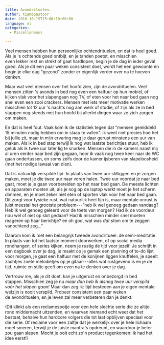 ```yaml
---
title: Avondrituelen.
author: tiamopastoor
date: 2016-10-19T15:00:18+00:00
language: nl
categories:
  - Miscellaneous

---
```

Veel mensen hebben hun persoonlijke ochtendrituelen, en dat is heel goed. Als je 's ochtends goed ontbijt, en je tanden poetst, en misschien even lekker rekt en strekt of gaat hardlopen, begin je de dag in ieder geval goed. Als je dit een paar weken consistent doet, wordt het een gewoonte en begin je elke dag "gezond" zonder er eigenlijk verder over na te hoeven denken.

Maar wat veel mensen over het hoofd zien, zijn de avondrituelen. Veel mensen zitten 's avonds in bed nog even een halfuur op hun mobiel, of kijken vlak voor het slapengaan nog TV, of eten voor het naar bed gaan nog snel even een zooi crackers. Mensen met iets meer motivatie werken misschien tot 12 uur 's nachts nog aan werk of studie, of zijn als ze in bed stappen nog steeds met hun hoofd bij allerlei dingen waar ze zich zorgen om maken.


En dat is heel fout. Vaak kom ik de statistiek tegen dat "mensen gemiddeld 15 minuten nodig hebben om in slaap te vallen". Ik weet niet precies hoe het bij jullie zit, maar in mijn ervaring mag je daar gerust minstens een uur van maken. Als ik in bed stap terwijl ik nog wat laatste berichtjes stuur, heb ik geluk als ik twee uur later lig te snurken. Mensen die in de kamers naast mij al uren eerder naar bed zijn gegaan, hoor ik vaak nog twee keer naar de WC gaan ondertussen, en soms zelfs door de kamer ijsberen van slapeloosheid (met het nodige lawaai van dien).


Dat is natuurlijk verspilde tijd. In plaats van twee uur stilliggen en je zorgen maken, moet je die twee uur naar voren halen. Twee uur voordat je naar bed gaat, moet je je gaan voorbereiden op het naar bed gaan. De meeste lichten en apparaten moeten uit, als je nog op de laptop werkt moet je het scherm dimmen, en je moet zeker niet eten of sporten vlak voor het naar bed gaan. Dit zorgt voor fysieke rust, wat natuurlijk heel fijn is, maar mentale onrust is juist meestal het grootste probleem---"heb ik wel genoeg gedaan vandaag? Heb ik wel genoeg geleerd voor de toets van morgen? Had ik de voordeur nou wel of niet op slot gedaan? Had ik misschien minder snel moeten reageren op haar berichtje? en oh god, wat was _dat_ stom om te zeggen vanochtend zeg..."

Daarom kom ik met een belangrijk tweede avondritueel: de semi-meditatie. In plaats van tot het laatste moment doorwerken, of op social media rondhangen, of series kijken, neem je rustig de tijd voor jezelf. Je schrijft in een dagboek over je dag, je maakt op je gemak een planning of to-do lijst voor morgen, je gaat een halfuur met de konijnen liggen knuffelen, je speelt zachtjes zoete melodietjes op je gitaar---alles wat rustgevend is en je de tijd, ruimte en stilte geeft om even na te denken over je dag.

Vertrouw me, als je dit doet, kan je uitgerust en onbezorgd in bed stappen. Misschien zeg je nu _maar dan heb ik alsnog twee uur verspild vóór het slapen gaan!_ Maar dan zeg ik: tijd besteden aan je eigen mentale welzijn is nooit verspild. Probeer consistent een paar weken de avondrituelen, en je leven zal meer verbeteren dan je denkt.

(Dit klinkt als een reclamespotje voor een hele slechte serie die ze altijd rond middernacht uitzenden, en waarvan niemand echt weet dat het bestaat, behalve hun hardcore volgers die tot laat opblijven speciaal voor die serie. Of reclame voor een zalfje dat je werkelijk over je hele lichaam moet smeren, terwijl je de juiste mantra's opdreunt, en waardoor je beter zou gaan slapen. Mocht je ooit echt zo'n product tegenkomen: ik had het idee eerst!)